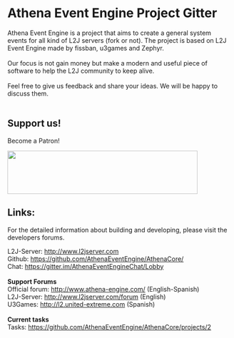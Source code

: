 # Athena Event Engine Project Gitter

Athena Event Engine is a project that aims to create a general system events for all kind of L2J servers (fork or not).
The project is based on L2J Event Engine made by fissban, u3games and Zephyr.<br><br>
Our focus is not gain money but make a modern and useful piece of software to help the L2J community to keep alive.<br><br>
Feel free to give us feedback and share your ideas. We will be happy to discuss them.<br><br>

## Support us!

Become a Patron! 

<a href="https://patreon.com/user?u=6145458&utm_medium=social&utm_source=github&utm_campaign=creatorshare2" target="_blank" class="externalLink"><img src="https://s3.amazonaws.com/patreon_public_assets/toolbox/patreon.png" width="426" height="97"></a>

## Links:

For the detailed information about building and developing, please visit the developers forums.

L2J-Server: http://www.l2jserver.com<br>
Github: https://github.com/AthenaEventEngine/AthenaCore/<br>
Chat: https://gitter.im/AthenaEventEngineChat/Lobby<br>
<br>
**Support Forums**<br>
Official forum: http://www.athena-engine.com/ (English-Spanish)<br>
L2J-Server: http://www.l2jserver.com/forum (English)<br>
U3Games: http://l2.united-extreme.com (Spanish)<br>
<br>
**Current tasks**<br>
Tasks: https://github.com/AthenaEventEngine/AthenaCore/projects/2<br>
